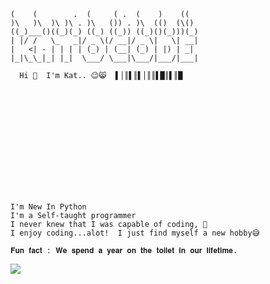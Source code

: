 <!-- Typing Text -->
<svg viewBox="0 0 240 80" xmlns="http://www.w3.org/2000/svg">

    (    (        .  (     ( .  (    )    (( 
    )\   )\  )\ )\ . )\   ()) . )\  (()  (\()
    ((_)___()((_)(_) ((_) ((_)) ((_)()(_)))(_)
    | |/ /   \_   _|/ _ \(/ __|/ _ \|   \| __|
    |   <| - | | | | (_) | (__| (_) | |) | _| 
    |_|\_\_|_| |_|  \___/ \___|\___/|___/|___|

      Hi 👋  I'm Kat.. 😉😸  ▌│║▌║▌│║║▌█║▌║█
</svg>

<!-- Typing Text -->
<svg viewBox="0 0 240 80" xmlns="http://www.w3.org/2000/svg">

    I'm New In Python
    I'm a Self-taught programmer
    I never knew that I was capable of coding, 🤣
    I enjoy coding...alot!  I just find myself a new hobby😅
    
    𝐅𝐮𝐧 𝐟𝐚𝐜𝐭 : 𝐖𝐞 𝐬𝐩𝐞𝐧𝐝 𝐚 𝐲𝐞𝐚𝐫 𝐨𝐧 𝐭𝐡𝐞 𝐭𝐨𝐢𝐥𝐞𝐭 𝐢𝐧 𝐨𝐮𝐫 𝐥𝐢𝐟𝐞𝐭𝐢𝐦𝐞. 
    
</svg>


<p align="left">
  <!-- Typing SVG by DenverCoder1 - https://github.com/DenverCoder1/readme-typing-svg -->
  <a href="https://github.com/DenverCoder1/readme-typing-svg">
    <img src="https://readme-typing-svg.demolab.com/?lines=I%20made%20this%20Projet%20for%20Fun;I'm%20a%20Beginner%20in%20Python;I%20 wanna%20become%20a%20Master%20in%20Python;Always%20learning%20new%20things&font=Fira%20Code&left=true&width=440&height=45&color=03681C&vCenter=true&pause=1000&size=22" /></a>
</p>
